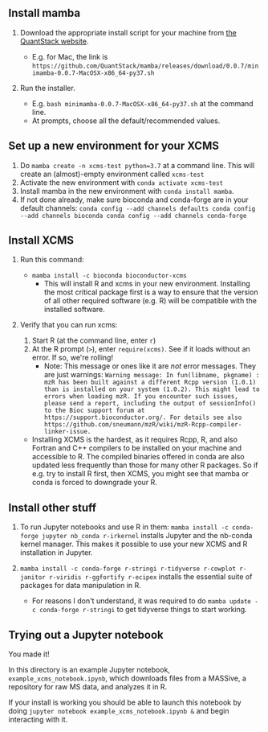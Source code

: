 ## Install mamba

1. Download the appropriate install script for your machine from [the QuantStack website](https://quantstack.net/mamba.html).
	* E.g. for Mac, the link is `https://github.com/QuantStack/mamba/releases/download/0.0.7/minimamba-0.0.7-MacOSX-x86_64-py37.sh`
	
2. Run the installer.
	* E.g. `bash minimamba-0.0.7-MacOSX-x86_64-py37.sh` at the command line.
	* At prompts, choose all the default/recommended values.

## Set up a new environment for your XCMS

1.  Do `mamba create -n xcms-test python=3.7` at a command line.  This will create an (almost)-empty environment called `xcms-test`
2. Activate the new environment with `conda activate xcms-test`
3. Install mamba in the new environment with `conda install mamba`.
4. If not done already, make sure bioconda and conda-forge are in your default channels:
		```
		conda config --add channels defaults
		conda config --add channels bioconda
		conda config --add channels conda-forge
		```
## Install XCMS

1. Run this command:
    * `mamba install -c bioconda bioconductor-xcms`
        * This will install R and xcms in your new environment.  Installing the most critical package first is a way to ensure that the version of all other required software (e.g. R) will be compatible with the installed software.
		
2. Verify that you can run xcms:
	1.  Start R (at the command line, enter `r`)
	2.  At the R prompt (`>`), enter `require(xcms)`.  See if it loads without an error.  If so, we're rolling!
		* Note: This message or ones like it are *not* error messages.  They are just warnings:
			  ```Warning message:
				  In fun(libname, pkgname) :
				  mzR has been built against a different Rcpp version (1.0.1)
				  than is installed on your system (1.0.2). This might lead to errors
				  when loading mzR. If you encounter such issues, please send a report,
				  including the output of sessionInfo() to the Bioc support forum at 
				  https://support.bioconductor.org/. For details see also
				  https://github.com/sneumann/mzR/wiki/mzR-Rcpp-compiler-linker-issue.
			  ```
	* Installing XCMS is the hardest, as it requires Rcpp, R, and also Fortran and C++ compilers to be installed on your machine and accessible to R.  The compiled binaries offered in conda are also updated less frequently than those for many other R packages.  So if e.g. try to install R first, then XCMS, you might see that mamba or conda is forced to downgrade your R.
	
## Install other stuff
	
1. To run Jupyter notebooks and use R in them:
		`mamba install -c conda-forge jupyter nb_conda r-irkernel` installs Jupyter and the nb-conda kernel manager.  This makes it possible to use your new XCMS and R installation in Jupyter.
		
2. `mamba install -c conda-forge r-stringi r-tidyverse r-cowplot r-janitor r-viridis r-ggfortify r-ecipex` installs the essential suite of packages for data manipulation in R.
	* For reasons I don't understand, it was required to do `mamba update -c conda-forge r-stringi` to get tidyverse things to start working.  
	
	
## Trying out a Jupyter notebook

You made it!

In this directory is an example Jupyter notebook, `example_xcms_notebook.ipynb`, which downloads files from a MASSive, a repository for raw MS data, and analyzes it in R.

If your install is working you should be able to launch this notebook by doing `jupyter notebook example_xcms_notebook.ipynb &` and begin interacting with it.
